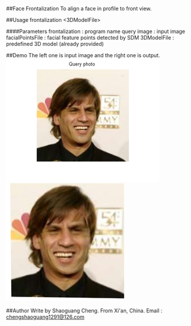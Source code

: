 ##Face Frontalization
To align a face in profile to front view.

##Usage
frontalization <queryImage> <facialPointsFile> <3DModelFile>

####Parameters
frontalization : program name
query image : input image
facialPointsFile : facial feature points detected by SDM
3DModelFile : predefined 3D model (already provided)

##Demo
The left one is input image and the right one is output.
![p1](pro/image.png)
![p2](pro/frontal.png)

##Author
Write by Shaoguang Cheng. 
From Xi'an, China.
Email : chengshaoguang1291@126.com

